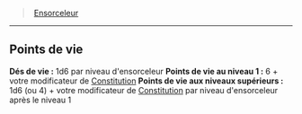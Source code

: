 ﻿---
!ClassHitPointsItem
HitDice: 1d6 par niveau d'ensorceleur
HitPointsAt1stLevel: 6 + votre modificateur de [Constitution](hd_abilities_constitution.md)
HitPointsAtHigherLevels: 1d6 (ou 4) + votre modificateur de [Constitution](hd_abilities_constitution.md) par niveau d'ensorceleur après le niveau 1
Id: sorcerer_hd.md#points-de-vie
ParentLink: sorcerer_hd.md#ensorceleur
Name: Points de vie
ParentName: Ensorceleur
NameLevel: 2
Attributes: {}
AttributesDictionary: >+
  {}

---
> [Ensorceleur](hd_sorcerer.md)

---

## Points de vie

**Dés de vie :** 1d6 par niveau d'ensorceleur
**Points de vie au niveau 1 :** 6 + votre modificateur de [Constitution](hd_abilities_constitution.md)
**Points de vie aux niveaux supérieurs :** 1d6 (ou 4) + votre modificateur de [Constitution](hd_abilities_constitution.md) par niveau d'ensorceleur après le niveau 1


